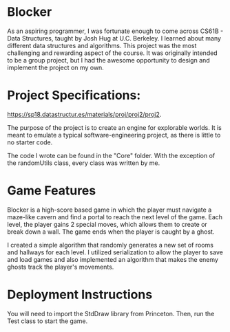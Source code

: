 # Blocker

As an aspiring programmer, I was fortunate enough to come across 
CS61B - Data Structures, taught by Josh Hug at U.C. Berkeley. I learned about many different data structures and algorithms. This project was 
the most challenging and rewarding aspect of the course. It was originally intended 
to be a group project, but I had the awesome opportunity to design and implement 
the project on my own.

# Project Specifications:
https://sp18.datastructur.es/materials/proj/proj2/proj2.

The purpose of the project is to create an engine for explorable worlds. It is meant to emulate
a typical software-engineering project, as there is little to no starter code. 

The code I wrote can be found in the "Core" folder. With the exception of the randomUtils class, 
every class was written by me.

# Game Features

Blocker is a high-score based game in which the player must navigate a maze-like cavern
and find a portal to reach the next level of the game.
Each level, the player gains 2 special moves, which allows them to create or break down a wall. 
The game ends when the player is caught by a ghost.

I created a simple algorithm that randomly generates a new set of rooms and hallways
for each level. I utilized serialization to allow the player to save and load games
and also implemented an algorithm that makes the enemy ghosts track the player's movements.

# Deployment Instructions 
You will need to import the StdDraw library from Princeton. Then, run the Test class to start 
the game.
